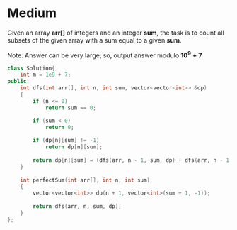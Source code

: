 # Medium

Given an array **arr[]** of integers and an integer **sum**, the task is to count all subsets of the given array with a sum equal to a given **sum**.

Note: Answer can be very large, so, output answer modulo **$10^9+7$**

```cpp
class Solution{
    int m = 1e9 + 7;
public:
    int dfs(int arr[], int n, int sum, vector<vector<int>> &dp)
    {
        if (n <= 0)
            return sum == 0;

        if (sum < 0)
            return 0;
            
        if (dp[n][sum] != -1)
            return dp[n][sum];
            
        return dp[n][sum] = (dfs(arr, n - 1, sum, dp) + dfs(arr, n - 1, sum - arr[n - 1], dp)) % m;
    }
    
    int perfectSum(int arr[], int n, int sum)
    {
        vector<vector<int>> dp(n + 1, vector<int>(sum + 1, -1));
        
        return dfs(arr, n, sum, dp);
    }
};
```
